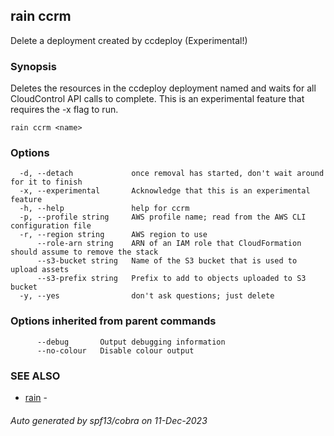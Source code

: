 ## rain ccrm

Delete a deployment created by ccdeploy (Experimental!)

### Synopsis

Deletes the resources in the ccdeploy deployment named <name> and waits for all CloudControl API calls to complete. This is an experimental feature that requires the -x flag to run.

```
rain ccrm <name>
```

### Options

```
  -d, --detach             once removal has started, don't wait around for it to finish
  -x, --experimental       Acknowledge that this is an experimental feature
  -h, --help               help for ccrm
  -p, --profile string     AWS profile name; read from the AWS CLI configuration file
  -r, --region string      AWS region to use
      --role-arn string    ARN of an IAM role that CloudFormation should assume to remove the stack
      --s3-bucket string   Name of the S3 bucket that is used to upload assets
      --s3-prefix string   Prefix to add to objects uploaded to S3 bucket
  -y, --yes                don't ask questions; just delete
```

### Options inherited from parent commands

```
      --debug       Output debugging information
      --no-colour   Disable colour output
```

### SEE ALSO

* [rain](index.md)	 - 

###### Auto generated by spf13/cobra on 11-Dec-2023
